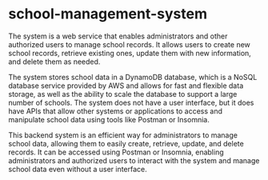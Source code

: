 # school-management-system
The system is a web service that enables administrators and other authorized users to manage school records. It allows users to create new school records, retrieve existing ones, update them with new information, and delete them as needed. 

The system stores school data in a DynamoDB database, which is a NoSQL database service provided by AWS and allows for fast and flexible data storage, as well as the ability to scale the database to support a large number of schools. The system does not have a user interface, but it does have APIs that allow other systems or applications to access and manipulate school data using tools like Postman or Insomnia. 

This backend system is an efficient way for administrators to manage school data, allowing them to easily create, retrieve, update, and delete records. It can be accessed using Postman or Insomnia, enabling administrators and authorized users to interact with the system and manage school data even without a user interface.

